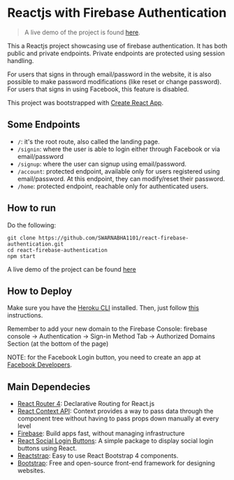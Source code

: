 # Reactjs with Firebase Authentication

> A live demo of the project is found [here](https://react-firebase-authentication.herokuapp.com/).

This a Reactjs project showcasing use of firebase authentication. It has both public and private endpoints. Private endpoints are protected using session handling.

For users that signs in through email/password in the website, it is also possible to make password modifications (like reset or change password). For users that signs in using Facebook, this feature is disabled.

This project was bootstrapped with [Create React App](https://github.com/facebook/create-react-app).

## Some Endpoints

-   `/`: it's the root route, also called the landing page.
-   `/signin`: where the user is able to login either through Facebook or via email/password
-   `/signup`: where the user can signup using email/password.
-   `/account`: protected endpoint, available only for users registered using email/password. At this endpoint, they can modify/reset their password.
-   `/home`: protected endpoint, reachable only for authenticated users.

## How to run

Do the following:

```
git clone https://github.com/SWARNABHA1101/react-firebase-authentication.git
cd react-firebase-authentication
npm start
```

A live demo of the project can be found [here](https://react-firebase-authentication.herokuapp.com/)

## How to Deploy

Make sure you have the [Heroku CLI](https://devcenter.heroku.com/articles/heroku-cli) installed. Then, just follow [this](https://github.com/mars/create-react-app-buildpack#quick-start) instructions.

Remember to add your new domain to the Firebase Console: firebase console -> Authentication -> Sign-in Method Tab -> Authorized Domains Section (at the bottom of the page)

NOTE: for the Facebook Login button, you need to create an app at [Facebook Developers](https://developers.facebook.com/).

## Main Dependecies

-   [React Router 4](https://reacttraining.com/react-router/core/guides/philosophy): Declarative Routing for React.js
-   [React Context API](https://reactjs.org/docs/context.html): Context provides a way to pass data through the component tree without having to pass props down manually at every level
-   [Firebase](https://firebase.google.com/): Build apps fast, without managing infrastructure
-   [React Social Login Buttons](https://www.npmjs.com/package/react-social-login-buttons): A simple package to display social login buttons using React.
-   [Reactstrap](https://reactstrap.github.io/): Easy to use React Bootstrap 4 components.
-   [Bootstrap](https://getbootstrap.com/): Free and open-source front-end framework for designing websites.
